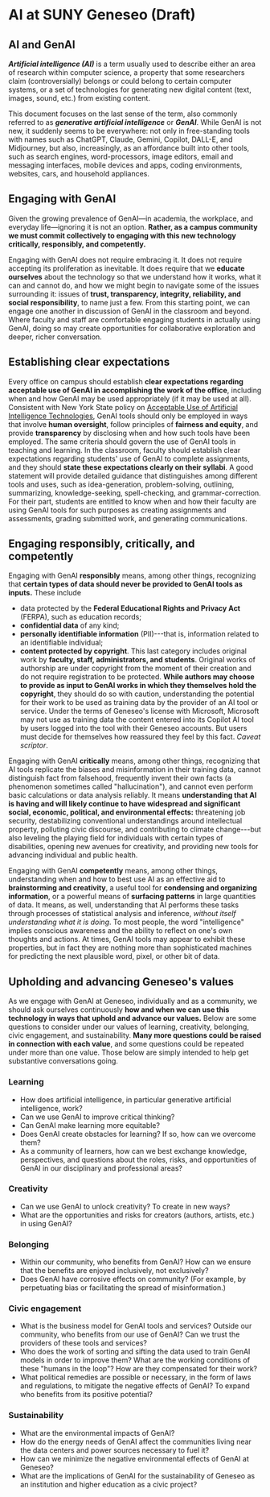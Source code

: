 # AI at SUNY Geneseo (Draft)

## AI and GenAI

***Artificial intelligence (AI)*** is a term usually used to describe either an area of research within computer science, a property that some researchers claim (controversially) belongs or could belong to certain computer systems, or a set of technologies for generating new digital content (text, images, sound, etc.) from existing content.

This document focuses on the last sense of the term, also commonly referred to as ***generative artificial intelligence*** or ***GenAI***. While GenAI is not new, it suddenly seems to be everywhere: not only in free-standing tools with names such as ChatGPT, Claude, Gemini, Copilot, DALL-E, and Midjourney, but also, increasingly, as an affordance built into other tools, such as search engines, word-processors, image editors, email and messaging interfaces, mobile devices and apps, coding environments, websites, cars, and household appliances.

## Engaging with GenAI

Given the growing prevalence of GenAI&mdash;in academia, the workplace, and everyday life&mdash;ignoring it is not an option. **Rather, as a campus community we must commit collectively to engaging with this new technology critically, responsibly, and competently.**

Engaging with GenAI does not require embracing it. It does not require accepting its proliferation as inevitable. It does require that we **educate ourselves** about the technology so that we understand how it works, what it can and cannot do, and how we might begin to navigate some of the issues surrounding it: issues of **trust, transparency, integrity, reliability, and social responsibility**, to name just a few. From this starting point, we can engage one another in discussion of GenAI in the classroom and beyond. Where faculty and staff are comfortable engaging students in actually using GenAI, doing so may create opportunities for collaborative exploration and deeper, richer conversation.

## Establishing clear expectations

Every office on campus should establish **clear expectations regarding acceptable use of GenAI in accomplishing the work of the office**, including when and how GenAI may be used appropriately (if it may be used at all). Consistent with New York State policy on [Acceptable Use of Artificial Intelligence Technologies](https://its.ny.gov/system/files/documents/2025/03/nys-p24-001-acceptable-use-of-artificial-intelligence-technologies.pdf), GenAI tools should only be employed in ways that involve **human oversight**, follow principles of **fairness and equity**, and provide **transparency** by disclosing when and how such tools have been employed. The same criteria should govern the use of GenAI tools in teaching and learning. In the classroom, faculty should establish clear expectations regarding students' use of GenAI to complete assignments, and they should **state these expectations clearly on their syllabi**. A good statement will provide detailed guidance that distinguishes among different tools and uses, such as idea-generation, problem-solving, outlining, summarizing, knowledge-seeking, spell-checking, and grammar-correction. For their part, students are entitled to know when and how their faculty are using GenAI tools for such purposes as creating assignments and assessments, grading submitted work, and generating communications.

## Engaging responsibly, critically, and competently

Engaging with GenAI **responsibly** means, among other things, recognizing that **certain types of data should never be provided to GenAI tools as inputs.** These include

-   data protected by the **Federal Educational Rights and Privacy Act** (FERPA), such as education records;
-   **confidential data** of any kind;
-   **personally identifiable information** (PII)---that is, information related to an identifiable individual;
-   **content protected by copyright**. This last category includes original work by **faculty, staff, administrators, and students**. Original works of authorship are under copyright from the moment of their creation and do not require registration to be protected. **While authors may choose to provide as input to GenAI works in which they themselves hold the copyright**, they should do so with caution, understanding the potential for their work to be used as training data by the provider of an AI tool or service. Under the terms of Geneseo's license with Microsoft, Microsoft may not use as training data the content entered into its Copilot AI tool by users logged into the tool with their Geneseo accounts. But users must decide for themselves how reassured they feel by this fact. *Caveat scriptor*.

Engaging with GenAI **critically** means, among other things, recognizing that AI tools replicate the biases and misinformation in their training data, cannot distinguish fact from falsehood, frequently invent their own facts (a phenomenon sometimes called "hallucination"), and cannot even perform basic calculations or data analysis reliably. It means **understanding that AI is having and will likely continue to have widespread and significant social, economic, political, and environmental effects:** threatening job security, destabilizing conventional understandings around intellectual property, polluting civic discourse, and contributing to climate change---but also leveling the playing field for individuals with certain types of disabilities, opening new avenues for creativity, and providing new tools for advancing individual and public health.

Engaging with GenAI **competently** means, among other things, understanding when and how to best use AI as an effective aid to **brainstorming and creativity**, a useful tool for **condensing and organizing information**, or a powerful means of **surfacing patterns** in large quantities of data. It means, as well, understanding that AI performs these tasks through processes of statistical analysis and inference, *without itself understanding what it is doing*. To most people, the word "intelligence" implies conscious awareness and the ability to reflect on one's own thoughts and actions. At times, GenAI tools may appear to exhibit these properties, but in fact they are nothing more than sophisticated machines for predicting the next plausible word, pixel, or other bit of data.

## Upholding and advancing Geneseo's values

As we engage with GenAI at Geneseo, individually and as a community, we should ask ourselves continuously **how and when we can use this technology in ways that uphold and advance our values.** Below are some questions to consider under our values of learning, creativity, belonging, civic engagement, and sustainability. **Many more questions could be raised in connection with each value**, and some questions could be repeated under more than one value. Those below are simply intended to help get substantive conversations going.

### Learning

-   How does artificial intelligence, in particular generative artificial intelligence, work?
-   Can we use GenAI to improve critical thinking?
-   Can GenAI make learning more equitable?
-   Does GenAI create obstacles for learning? If so, how can we overcome them?
-   As a community of learners, how can we best exchange knowledge, perspectives, and questions about the roles, risks, and opportunities of GenAI in our disciplinary and professional areas?

### Creativity

-   Can we use GenAI to unlock creativity? To create in new ways?
-   What are the opportunities and risks for creators (authors, artists, etc.) in using GenAI?

### Belonging

-   Within our community, who benefits from GenAI? How can we ensure that the benefits are enjoyed inclusively, not exclusively?
-   Does GenAI have corrosive effects on community? (For example, by perpetuating bias or facilitating the spread of misinformation.)

### Civic engagement

-   What is the business model for GenAI tools and services? Outside our community, who benefits from our use of GenAI? Can we trust the providers of these tools and services?
-   Who does the work of sorting and sifting the data used to train GenAI models in order to improve them? What are the working conditions of these "humans in the loop"? How are they compensated for their work?
-   What political remedies are possible or necessary, in the form of laws and regulations, to mitigate the negative effects of GenAI? To expand who benefits from its positive potential?

### Sustainability

-   What are the environmental impacts of GenAI?
-   How do the energy needs of GenAI affect the communities living near the data centers and power sources necessary to fuel it?
-   How can we minimize the negative environmental effects of GenAI at Geneseo?
-   What are the implications of GenAI for the sustainability of Geneseo as an institution and higher education as a civic project?